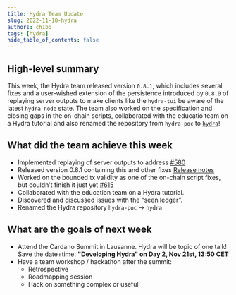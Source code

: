 ```yaml
---
title: Hydra Team Update
slug: 2022-11-18-hydra
authors: ch1bo
tags: [hydra]
hide_table_of_contents: false
---
```


## High-level summary

This week, the Hydra team released version `0.8.1`, which includes several fixes and a user-wished extension of the persistence introduced by `0.8.0` of replaying server outputs to make clients like the `hydra-tui` be aware of the latest `hydra-node` state. The team also worked on the specification and closing gaps in the on-chain scripts, collaborated with the educatio team on a Hydra tutorial and also renamed the repository from `hydra-poc` to [`hydra`](https://github.com/input-output-hk/hydra)!

## What did the team achieve this week

- Implemented replaying of server outputs to address [#580](https://github.com/input-output-hk/hydra-poc/issues/580)
- Released version 0.8.1 containing this and other fixes [Release notes](https://github.com/input-output-hk/hydra/releases/tag/0.8.1)
- Worked on the bounded tx validity as one of the on-chain script fixes, but couldn&rsquo;t finish it just yet [#615](https://github.com/input-output-hk/hydra/pull/615)
- Collaborated with the education team on a Hydra tutorial.
- Discovered and discussed issues with the &ldquo;seen ledger&rdquo;.
- Renamed the Hydra repository `hydra-poc` -> `hydra`

## What are the goals of next week

- Attend the Cardano Summit in Lausanne. Hydra will be topic of one talk! Save the date+time: **"Developing Hydra" on Day 2, Nov 21st, 13:50 CET**
- Have a team workshop / hackathon after the summit:
  - Retrospective
  - Roadmapping session
  - Hack on something complex or useful
